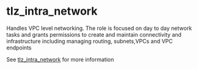 # tlz_intra_network

Handles VPC level networking. The role is focused on day to
day network tasks and grants permissions to create and maintain connectivity and infrastructure including managing routing, subnets,VPCs and VPC endpoints

See [tlz_intra_network](../../doc/iam/tlz_intra_network.md) for more information